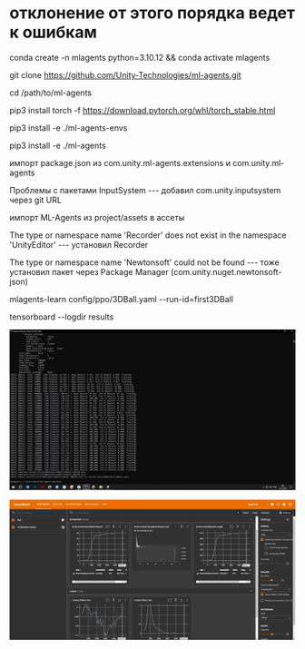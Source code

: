 # отклонение от этого порядка ведет к ошибкам

conda create -n mlagents python=3.10.12 && conda activate mlagents

git clone https://github.com/Unity-Technologies/ml-agents.git

cd /path/to/ml-agents

pip3 install torch -f https://download.pytorch.org/whl/torch_stable.html

pip3 install -e ./ml-agents-envs

pip3 install -e ./ml-agents



импорт package.json из com.unity.ml-agents.extensions и com.unity.ml-agents

Проблемы с пакетами InputSystem --- добавил com.unity.inputsystem через git URL

импорт ML-Agents из project/assets в ассеты

The type or namespace name 'Recorder' does not exist in the namespace 'UnityEditor' --- установил Recorder

The type or namespace name 'Newtonsoft' could not be found --- тоже установил пакет через Package Manager (com.unity.nuget.newtonsoft-json)



mlagents-learn config/ppo/3DBall.yaml --run-id=first3DBall

tensorboard --logdir results


![Training Process](https://raw.githubusercontent.com/pav3l-abramov/AI_and_ML/main/lab4/8QqJ4aUvPyY.jpg)

![Result](https://raw.githubusercontent.com/pav3l-abramov/AI_and_ML/main/lab4/Sx3faOhVfzo.jpg)
